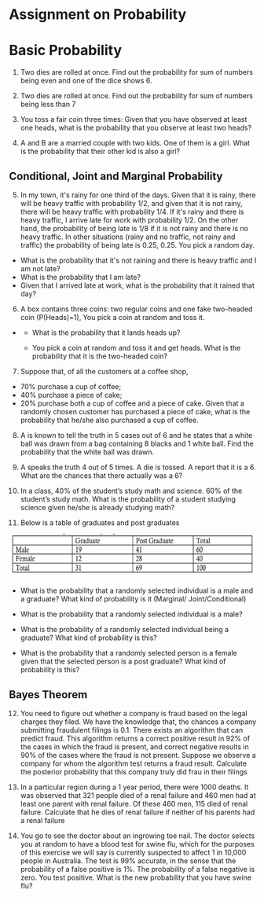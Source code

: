 # Assignment on Probability

# Basic Probability

1. Two dies are rolled at once. Find out the probability for sum of numbers being even and one of the dice shows 6.

2. Two dies are rolled at once. Find out the probability for sum of numbers being less than 7

3. You toss a fair coin three times: Given that you have observed at least one heads, what is the probability that you observe at least two heads?

4. A and B are a married couple with two kids. One of them is a girl. What is the probability that their other kid is also a girl?

## Conditional, Joint and Marginal Probability

5. In my town, it's rainy for one third of the days. Given that it is rainy, there will be heavy traffic with probability 1/2, and given that it is not rainy, there will be heavy traffic with probability 1/4. If it's rainy and there is heavy traffic, I arrive late for work with probability 1/2. On the other hand, the probability of being late is 1/8 if it is not rainy and there is no heavy traffic. In other situations (rainy and no traffic, not rainy and traffic) the probability of being late is 0.25, 0.25. You pick a random day.
* What is the probability that it's not raining and there is heavy traffic and I am not late?
* What is the probability that I am late?
* Given that I arrived late at work, what is the probability that it rained that day?

6. A box contains three coins: two regular coins and one fake two-headed coin (P(Heads)=1), You pick a coin at random and toss it.
*
  * What is the probability that it lands heads up?

  * You pick a coin at random and toss it and get heads. What is the probability that it is the two-headed coin?

7. Suppose that, of all the customers at a coffee shop,

  * 70% purchase a cup of coffee;
  * 40% purchase a piece of cake;
  * 20% purchase both a cup of coffee and a piece of cake. Given that a randomly chosen customer has purchased a piece of cake, what is     the probability that he/she also purchased a cup of coffee.

8. A is known to tell the truth in 5 cases out of 6 and he states that a white ball was drawn from a bag containing 8 blacks and 1 white ball. Find the probability that the white ball was drawn.

9. A speaks the truth 4 out of 5 times. A die is tossed. A report that it is a 6. What are the chances that there actually was a 6?

10. In a class, 40% of the student’s study math and science. 60% of the student’s study math. What is the probability of a student studying science given he/she is already studying math?

11. Below is a table of graduates and post graduates

![picture alt](https://github.com/Sailendra-R-D/Assignments/blob/master/Assignment%20on%20Probability/11Q%20table.png "T11Q")

  * What is the probability that a randomly selected individual is a male and a graduate? What kind of probability is it (Marginal/         Joint/Conditional)

  * What is the probability that a randomly selected individual is a male?

  * What is the probability of a randomly selected individual being a graduate? What kind of probability is this?

  * What is the probability that a randomly selected person is a female given that the selected person is a post graduate? What kind of     probability is this?

## Bayes Theorem

12. You need to figure out whether a company is fraud based on the legal charges they filed. We have the knowledge that, the chances a company submitting fraudulent filings is 0.1. There exists an algorithm that can predict fraud. This algorithm returns a correct positive result in 92% of the cases in which the fraud is present, and correct negative results in 90% of the cases where the fraud is not present. Suppose we observe a company for whom the algorithm test returns a fraud result. Calculate the posterior probability that this company truly did frau in their filings

13. In a particular region during a 1 year period, there were 1000 deaths. It was observed that 321 people died of a renal failure and 460 men had at least one parent with renal failure. Of these 460 men, 115 died of renal failure. Calculate that he dies of renal failure if neither of his parents had a renal failure

14. You go to see the doctor about an ingrowing toe nail. The doctor selects you at random to have a blood test for swine flu, which for the purposes of this exercise we will say is currently suspected to affect 1 in 10,000 people in Australia. The test is 99% accurate, in the sense that the probability of a false positive is 1%. The probability of a false negative is zero. You test positive. What is the new probability that you have swine flu?

